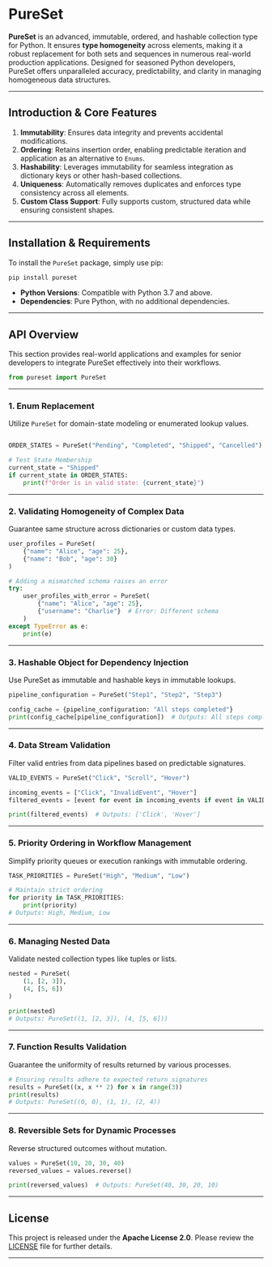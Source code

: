 # **PureSet**

**PureSet** is an advanced, immutable, ordered, and hashable collection type for Python. It ensures **type homogeneity** across elements, making it a robust replacement for both sets and sequences in numerous real-world production applications. Designed for seasoned Python developers, PureSet offers unparalleled accuracy, predictability, and clarity in managing homogeneous data structures.

---

## **Introduction & Core Features**
1. **Immutability**: Ensures data integrity and prevents accidental modifications.
2. **Ordering**: Retains insertion order, enabling predictable iteration and application as an alternative to `Enums`.
3. **Hashability**: Leverages immutability for seamless integration as dictionary keys or other hash-based collections.
4. **Uniqueness**: Automatically removes duplicates and enforces type consistency across all elements.
5. **Custom Class Support**: Fully supports custom, structured data while ensuring consistent shapes.
---

## **Installation & Requirements**
To install the `PureSet` package, simply use pip:
```bash
pip install pureset
```
- **Python Versions**: Compatible with Python 3.7 and above.
- **Dependencies**: Pure Python, with no additional dependencies.
---

## **API Overview**
This section provides real-world applications and examples for senior developers to integrate PureSet effectively into their workflows.
```python
from pureset import PureSet
```
---

### **1. Enum Replacement**
Utilize `PureSet` for domain-state modeling or enumerated lookup values.
```python

ORDER_STATES = PureSet("Pending", "Completed", "Shipped", "Cancelled")

# Test State Membership
current_state = "Shipped"
if current_state in ORDER_STATES:
    print(f"Order is in valid state: {current_state}")
```
---

### **2. Validating Homogeneity of Complex Data**
Guarantee same structure across dictionaries or custom data types.
```python
user_profiles = PureSet(
    {"name": "Alice", "age": 25},
    {"name": "Bob", "age": 30}
)

# Adding a mismatched schema raises an error
try:
    user_profiles_with_error = PureSet(
        {"name": "Alice", "age": 25},
        {"username": "Charlie"}  # Error: Different schema
    )
except TypeError as e:
    print(e)
```
---

### **3. Hashable Object for Dependency Injection**
Use PureSet as immutable and hashable keys in immutable lookups.

```python
pipeline_configuration = PureSet("Step1", "Step2", "Step3")

config_cache = {pipeline_configuration: "All steps completed"}
print(config_cache[pipeline_configuration])  # Outputs: All steps completed
```
---

### **4. Data Stream Validation**
Filter valid entries from data pipelines based on predictable signatures.
```python
VALID_EVENTS = PureSet("Click", "Scroll", "Hover")

incoming_events = ["Click", "InvalidEvent", "Hover"]
filtered_events = [event for event in incoming_events if event in VALID_EVENTS]

print(filtered_events)  # Outputs: ['Click', 'Hover']
```
---

### **5. Priority Ordering in Workflow Management**
Simplify priority queues or execution rankings with immutable ordering.
```python
TASK_PRIORITIES = PureSet("High", "Medium", "Low")

# Maintain strict ordering
for priority in TASK_PRIORITIES:
    print(priority)
# Outputs: High, Medium, Low
```
---

### **6. Managing Nested Data**
Validate nested collection types like tuples or lists.
```python
nested = PureSet(
    (1, [2, 3]),
    (4, [5, 6])
)

print(nested)
# Outputs: PureSet((1, [2, 3]), (4, [5, 6]))
```
---

### **7. Function Results Validation**
Guarantee the uniformity of results returned by various processes.
```python
# Ensuring results adhere to expected return signatures
results = PureSet((x, x ** 2) for x in range(3))
print(results)
# Outputs: PureSet((0, 0), (1, 1), (2, 4))
```
---

### **8. Reversible Sets for Dynamic Processes**
Reverse structured outcomes without mutation.
```python
values = PureSet(10, 20, 30, 40)
reversed_values = values.reverse()

print(reversed_values)  # Outputs: PureSet(40, 30, 20, 10)
```

---

## **License**
This project is released under the **Apache License 2.0**. Please review the [LICENSE](LICENSE) file for further details.

---
